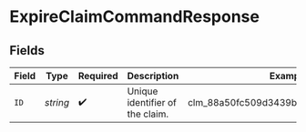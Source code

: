 # ExpireClaimCommandResponse


## Fields

| Field                                | Type                                 | Required                             | Description                          | Example                              |
| ------------------------------------ | ------------------------------------ | ------------------------------------ | ------------------------------------ | ------------------------------------ |
| `ID`                                 | *string*                             | :heavy_check_mark:                   | Unique identifier of the claim.      | clm_88a50fc509d3439b8169c85b9b8c3321 |